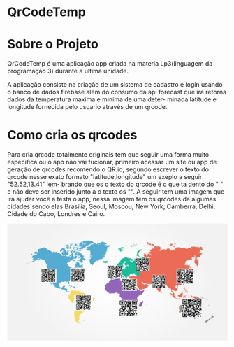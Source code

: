 # QrCodeTemp 

# Sobre o Projeto

QrCodeTemp é uma aplicação app criada na materia Lp3(linguagem da programação 3) durante a ultima
unidade.

A aplicação consiste na criação de um sistema de cadastro e login usando o banco de dados firebase 
além do consumo da api forecast que ira retorna dados da temperatura maxima e minima de uma deter-
minada latitude e longitude fornecida pelo usuario através de um qrcode.

# Como cria os qrcodes

Para cria qrcode totalmente originais tem que seguir uma forma muito especifica ou o app não vai
fucionar, primeiro acessar um site ou app de geração de qrcodes recomendo o QR.io, segundo escrever
o texto do qrcode nesse exato formato "latitude,longitude" um exeplo a seguir "52.52,13.41" lem-
brando que os o texto do qrcode é o que ta dento do " " e não deve ser inserido junto a o texto os
"".
A seguir tem uma imagem que ira ajuder você a testa o app, nessa imagem tem os qrcodes de algumas 
cidades sendo elas Brasilia, Seoul, Moscou, New York, Camberra, Delhi, Cidade do Cabo, Londres e
Cairo.

![Map_!](https://github.com/ccasmmjr/appleituraqrcode/blob/development/mapaqrcode.png)


